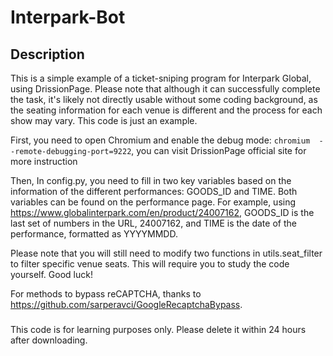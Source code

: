 # Interpark-Bot

## Description

This is a simple example of a ticket-sniping program for Interpark Global, using DrissionPage. Please note that although it can successfully complete the task, it's likely not directly usable without some coding background, as the seating information for each venue is different and the process for each show may vary. This code is just an example. 

First, you need to open Chromium and enable the debug mode: ```chromium  --remote-debugging-port=9222```, you can visit DrissionPage official site for more instruction

Then, In config.py, you need to fill in two key variables based on the information of the different performances: GOODS_ID and TIME. Both variables can be found on the performance page. For example, using https://www.globalinterpark.com/en/product/24007162, GOODS_ID is the last set of numbers in the URL, 24007162, and TIME is the date of the performance, formatted as YYYYMMDD.

Please note that you will still need to modify two functions in utils.seat_filter to filter specific venue seats. This will require you to study the code yourself. Good luck!

For methods to bypass reCAPTCHA, thanks to https://github.com/sarperavci/GoogleRecaptchaBypass.
### 

This code is for learning purposes only. Please delete it within 24 hours after downloading.